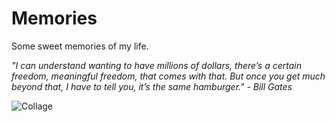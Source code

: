 # Memories
Some sweet memories of my life.

_"I can understand wanting to have millions of dollars, there’s a certain freedom, meaningful freedom, that comes with that. But once you get much beyond that, I have to tell you, it’s the same hamburger." - Bill Gates_

![Collage](https://github.com/jesuscaesar/memories/blob/main/Memory%202019.png?raw=true)
